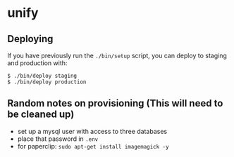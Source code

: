 # unify
## Deploying

If you have previously run the `./bin/setup` script,
you can deploy to staging and production with:

    $ ./bin/deploy staging
    $ ./bin/deploy production

## Random notes on provisioning (This will need to be cleaned up)

 - set up a mysql user with access to three databases
 - place that password in `.env`
 - for paperclip: `sudo apt-get install imagemagick -y`
